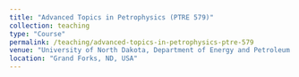 ```yaml
---
title: "Advanced Topics in Petrophysics (PTRE 579)"
collection: teaching
type: "Course"
permalink: /teaching/advanced-topics-in-petrophysics-ptre-579
venue: "University of North Dakota, Department of Energy and Petroleum Engineering"
location: "Grand Forks, ND, USA"
---
```


